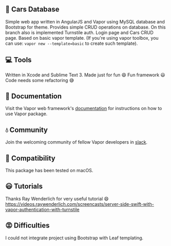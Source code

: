 ## 🚗 Cars Database
Simple web app written in AngularJS and Vapor using MySQL database and Bootstrap for theme. Provides simple CRUD operations on database. On this branch also is implemented Turnstile auth. Login page and Cars CRUD page. Based on basic vapor template.
(If you're using vapor toolbox, you can use: `vapor new --template=basic` to create such template).

## 💻 Tools 
Written in Xcode and Sublime Text 3. Made just for fun 😄 Fun framework 😃 Code needs some refactoring 😅

## 📖 Documentation

Visit the Vapor web framework's [documentation](http://docs.vapor.codes) for instructions on how to use Vapor package.

## 💧 Community

Join the welcoming community of fellow Vapor developers in [slack](http://vapor.team).

## 🔧 Compatibility
This package has been tested on macOS.

## 😃 Tutorials
Thanks Ray Wenderlich for very useful tutorial 😄
https://videos.raywenderlich.com/screencasts/server-side-swift-with-vapor-authentication-with-turnstile

## 😡 Difficulties
I could not integrate project using Bootstrap with Leaf templating.
